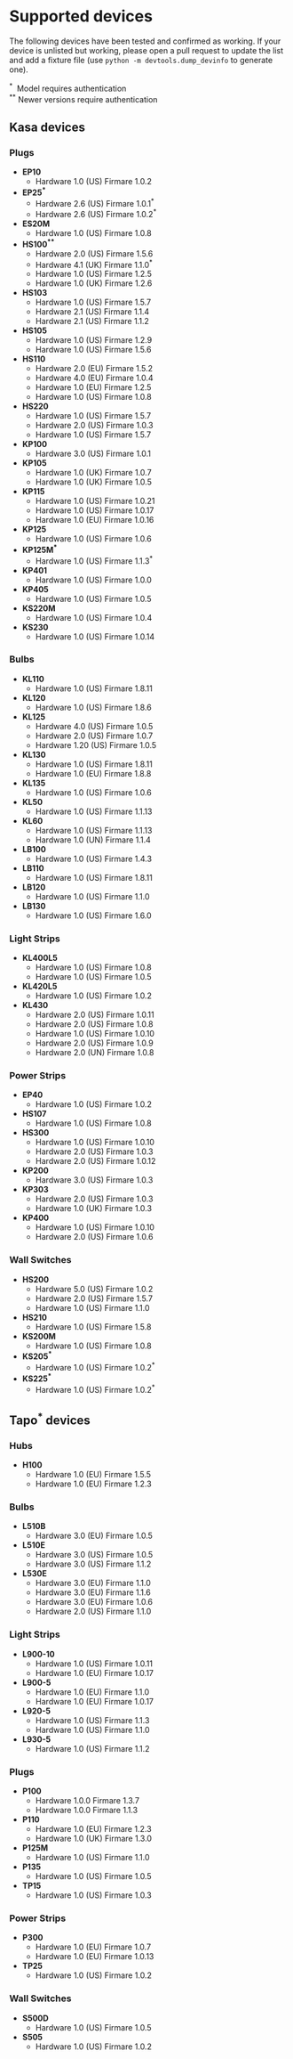 # Supported devices

The following devices have been tested and confirmed as working. If your device is unlisted but working, please open a pull request to update the list and add a fixture file (use `python -m devtools.dump_devinfo` to generate one).

<sup>*</sup>&nbsp; Model requires authentication<br>
<sup>**</sup> Newer versions require authentication

<!--Do not edit text inside the SUPPORTED section below -->
<!--SUPPORTED_START-->

## Kasa devices

### Plugs

- **EP10**
  - Hardware 1.0 (US) Firmare 1.0.2
- **EP25<sup>\*</sup>**
  - Hardware 2.6 (US) Firmare 1.0.1<sup>\*</sup>
  - Hardware 2.6 (US) Firmare 1.0.2<sup>\*</sup>
- **ES20M**
  - Hardware 1.0 (US) Firmare 1.0.8
- **HS100<sup>\*\*</sup>**
  - Hardware 2.0 (US) Firmare 1.5.6
  - Hardware 4.1 (UK) Firmare 1.1.0<sup>\*</sup>
  - Hardware 1.0 (US) Firmare 1.2.5
  - Hardware 1.0 (UK) Firmare 1.2.6
- **HS103**
  - Hardware 1.0 (US) Firmare 1.5.7
  - Hardware 2.1 (US) Firmare 1.1.4
  - Hardware 2.1 (US) Firmare 1.1.2
- **HS105**
  - Hardware 1.0 (US) Firmare 1.2.9
  - Hardware 1.0 (US) Firmare 1.5.6
- **HS110**
  - Hardware 2.0 (EU) Firmare 1.5.2
  - Hardware 4.0 (EU) Firmare 1.0.4
  - Hardware 1.0 (EU) Firmare 1.2.5
  - Hardware 1.0 (US) Firmare 1.0.8
- **HS220**
  - Hardware 1.0 (US) Firmare 1.5.7
  - Hardware 2.0 (US) Firmare 1.0.3
  - Hardware 1.0 (US) Firmare 1.5.7
- **KP100**
  - Hardware 3.0 (US) Firmare 1.0.1
- **KP105**
  - Hardware 1.0 (UK) Firmare 1.0.7
  - Hardware 1.0 (UK) Firmare 1.0.5
- **KP115**
  - Hardware 1.0 (US) Firmare 1.0.21
  - Hardware 1.0 (US) Firmare 1.0.17
  - Hardware 1.0 (EU) Firmare 1.0.16
- **KP125**
  - Hardware 1.0 (US) Firmare 1.0.6
- **KP125M<sup>\*</sup>**
  - Hardware 1.0 (US) Firmare 1.1.3<sup>\*</sup>
- **KP401**
  - Hardware 1.0 (US) Firmare 1.0.0
- **KP405**
  - Hardware 1.0 (US) Firmare 1.0.5
- **KS220M**
  - Hardware 1.0 (US) Firmare 1.0.4
- **KS230**
  - Hardware 1.0 (US) Firmare 1.0.14

### Bulbs

- **KL110**
  - Hardware 1.0 (US) Firmare 1.8.11
- **KL120**
  - Hardware 1.0 (US) Firmare 1.8.6
- **KL125**
  - Hardware 4.0 (US) Firmare 1.0.5
  - Hardware 2.0 (US) Firmare 1.0.7
  - Hardware 1.20 (US) Firmare 1.0.5
- **KL130**
  - Hardware 1.0 (US) Firmare 1.8.11
  - Hardware 1.0 (EU) Firmare 1.8.8
- **KL135**
  - Hardware 1.0 (US) Firmare 1.0.6
- **KL50**
  - Hardware 1.0 (US) Firmare 1.1.13
- **KL60**
  - Hardware 1.0 (US) Firmare 1.1.13
  - Hardware 1.0 (UN) Firmare 1.1.4
- **LB100**
  - Hardware 1.0 (US) Firmare 1.4.3
- **LB110**
  - Hardware 1.0 (US) Firmare 1.8.11
- **LB120**
  - Hardware 1.0 (US) Firmare 1.1.0
- **LB130**
  - Hardware 1.0 (US) Firmare 1.6.0

### Light Strips

- **KL400L5**
  - Hardware 1.0 (US) Firmare 1.0.8
  - Hardware 1.0 (US) Firmare 1.0.5
- **KL420L5**
  - Hardware 1.0 (US) Firmare 1.0.2
- **KL430**
  - Hardware 2.0 (US) Firmare 1.0.11
  - Hardware 2.0 (US) Firmare 1.0.8
  - Hardware 1.0 (US) Firmare 1.0.10
  - Hardware 2.0 (US) Firmare 1.0.9
  - Hardware 2.0 (UN) Firmare 1.0.8

### Power Strips

- **EP40**
  - Hardware 1.0 (US) Firmare 1.0.2
- **HS107**
  - Hardware 1.0 (US) Firmare 1.0.8
- **HS300**
  - Hardware 1.0 (US) Firmare 1.0.10
  - Hardware 2.0 (US) Firmare 1.0.3
  - Hardware 2.0 (US) Firmare 1.0.12
- **KP200**
  - Hardware 3.0 (US) Firmare 1.0.3
- **KP303**
  - Hardware 2.0 (US) Firmare 1.0.3
  - Hardware 1.0 (UK) Firmare 1.0.3
- **KP400**
  - Hardware 1.0 (US) Firmare 1.0.10
  - Hardware 2.0 (US) Firmare 1.0.6

### Wall Switches

- **HS200**
  - Hardware 5.0 (US) Firmare 1.0.2
  - Hardware 2.0 (US) Firmare 1.5.7
  - Hardware 1.0 (US) Firmare 1.1.0
- **HS210**
  - Hardware 1.0 (US) Firmare 1.5.8
- **KS200M**
  - Hardware 1.0 (US) Firmare 1.0.8
- **KS205<sup>\*</sup>**
  - Hardware 1.0 (US) Firmare 1.0.2<sup>\*</sup>
- **KS225<sup>\*</sup>**
  - Hardware 1.0 (US) Firmare 1.0.2<sup>\*</sup>


## Tapo<sup>\*</sup> devices

### Hubs

- **H100**
  - Hardware 1.0 (EU) Firmare 1.5.5
  - Hardware 1.0 (EU) Firmare 1.2.3

### Bulbs

- **L510B**
  - Hardware 3.0 (EU) Firmare 1.0.5
- **L510E**
  - Hardware 3.0 (US) Firmare 1.0.5
  - Hardware 3.0 (US) Firmare 1.1.2
- **L530E**
  - Hardware 3.0 (EU) Firmare 1.1.0
  - Hardware 3.0 (EU) Firmare 1.1.6
  - Hardware 3.0 (EU) Firmare 1.0.6
  - Hardware 2.0 (US) Firmare 1.1.0

### Light Strips

- **L900-10**
  - Hardware 1.0 (US) Firmare 1.0.11
  - Hardware 1.0 (EU) Firmare 1.0.17
- **L900-5**
  - Hardware 1.0 (EU) Firmare 1.1.0
  - Hardware 1.0 (EU) Firmare 1.0.17
- **L920-5**
  - Hardware 1.0 (US) Firmare 1.1.3
  - Hardware 1.0 (US) Firmare 1.1.0
- **L930-5**
  - Hardware 1.0 (US) Firmare 1.1.2

### Plugs

- **P100**
  - Hardware 1.0.0 Firmare 1.3.7
  - Hardware 1.0.0 Firmare 1.1.3
- **P110**
  - Hardware 1.0 (EU) Firmare 1.2.3
  - Hardware 1.0 (UK) Firmare 1.3.0
- **P125M**
  - Hardware 1.0 (US) Firmare 1.1.0
- **P135**
  - Hardware 1.0 (US) Firmare 1.0.5
- **TP15**
  - Hardware 1.0 (US) Firmare 1.0.3

### Power Strips

- **P300**
  - Hardware 1.0 (EU) Firmare 1.0.7
  - Hardware 1.0 (EU) Firmare 1.0.13
- **TP25**
  - Hardware 1.0 (US) Firmare 1.0.2

### Wall Switches

- **S500D**
  - Hardware 1.0 (US) Firmare 1.0.5
- **S505**
  - Hardware 1.0 (US) Firmare 1.0.2



<!--SUPPORTED_END-->
